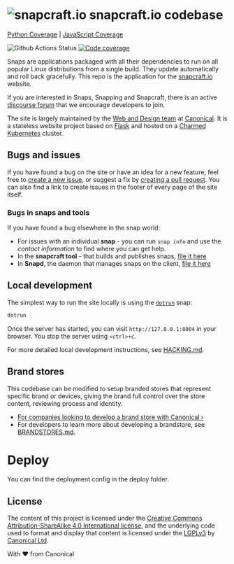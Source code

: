 # ![snapcraft.io](https://assets.ubuntu.com/v1/944b8760-snapcraft-logo-bird.svg?fmt=png&w=50 "Snapcraft") snapcraft.io codebase

[Python Coverage](https://canonical.github.io/snapcraft.io/coverage/python) | [JavaScript Coverage](https://canonical.github.io/snapcraft.io/coverage/js)

![Github Actions Status](https://github.com/canonical-web-and-design/snapcraft.io/workflows/main%20checks/badge.svg) [![Code coverage](https://codecov.io/gh/canonical-web-and-design/snapcraft.io/branch/master/graph/badge.svg)](https://codecov.io/gh/canonical-web-and-design/snapcraft.io)

Snaps are applications packaged with all their dependencies to run on all popular Linux distributions from a single build. They update automatically and roll back gracefully. This repo is the application for the [snapcraft.io](https://snapcraft.io) website.

If you are interested in Snaps, Snapping and Snapcraft, there is an active [discourse forum](https://forum.snapcraft.io/) that we encourage developers to join.

The site is largely maintained by the [Web and Design team](https://ubuntu.com/blog/topics/design) at [Canonical](https://canonical.com/). It is a stateless website project based on [Flask](https://flask.palletsprojects.com/en/1.1.x/) and hosted on a [Charmed Kubernetes](https://ubuntu.com/kubernetes) cluster.


## Bugs and issues

If you have found a bug on the site or have an idea for a new feature, feel free to [create a new issue](https://github.com/canonical-web-and-design/snapcraft.io/issues/new), or suggest a fix by [creating a pull request](https://help.github.com/articles/creating-a-pull-request/). You can also find a link to create issues in the footer of every page of the site itself.

### Bugs in snaps and tools

If you have found a bug elsewhere in the snap world:

- For issues with an individual **snap** - you can run `snap info` and use the *contact information* to find where you can get help.
- In the **snapcraft tool** - that builds and publishes snaps, [file it here](https://bugs.launchpad.net/snapcraft)
- In **Snapd**, the daemon that manages snaps on the client, [file it here](https://bugs.launchpad.net/snapd)


## Local development

The simplest way to run the site locally is using the [`dotrun`](https://snapcraft.io/dotrun) snap:

```bash
dotrun
```

Once the server has started, you can visit `http://127.0.0.1:8004` in your browser. You stop the server using `<ctrl>+c`.

For more detailed local development instructions, see [HACKING.md](HACKING.md).

## Brand stores

This codebase can be modified to setup branded stores that represent specific brand or devices, giving the brand full control over the store content, reviewing process and identity.

- [For companies looking to develop a brand store with Canonical&nbsp;&rsaquo;](https://snapcraft.io/docs/store-brand-accounts)
- For developers to learn more about developing a brandstore, see [BRANDSTORES.md](BRANDSTORES.md).

# Deploy
You can find the deployment config in the deploy folder.

## License

The content of this project is licensed under the [Creative Commons Attribution-ShareAlike 4.0 International license](https://creativecommons.org/licenses/by-sa/4.0/), and the underlying code used to format and display that content is licensed under the [LGPLv3](https://opensource.org/licenses/lgpl-3.0) by [Canonical Ltd](https://canonical.com/).


With ♥ from Canonical
